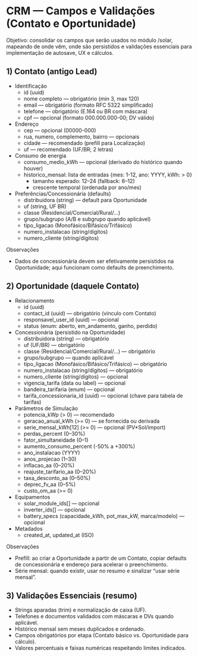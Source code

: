 # CRM — Campos e Validações (Contato e Oportunidade)

Objetivo: consolidar os campos que serão usados no módulo /solar, mapeando de onde vêm, onde são persistidos e validações essenciais para implementação de autosave, UX e cálculos.

## 1) Contato (antigo Lead)

- Identificação
  - id (uuid)
  - nome completo — obrigatório (min 3, max 120)
  - email — obrigatório (formato RFC 5322 simplificado)
  - telefone — obrigatório (E.164 ou BR com máscara)
  - cpf — opcional (formato 000.000.000-00; DV válido)
- Endereço
  - cep — opcional (00000-000)
  - rua, numero, complemento, bairro — opcionais
  - cidade — recomendado (prefill para Localização)
  - uf — recomendado (UF/BR; 2 letras)
- Consumo de energia
  - consumo_medio_kWh — opcional (derivado do histórico quando houver)
  - historico_mensal: lista de entradas {mes: 1-12, ano: YYYY, kWh: > 0}
    - tamanho esperado: 12–24 (fallback: 6–12)
    - crescente temporal (ordenada por ano/mes)
- Preferências/Concessionária (defaults)
  - distribuidora (string) — default para Oportunidade
  - uf (string, UF BR)
  - classe (Residencial/Comercial/Rural/…)
  - grupo/subgrupo (A/B e subgrupo quando aplicável)
  - tipo_ligacao (Monofásico/Bifásico/Trifásico)
  - numero_instalacao (string/dígitos)
  - numero_cliente (string/dígitos)

Observações
- Dados de concessionária devem ser efetivamente persistidos na Oportunidade; aqui funcionam como defaults de preenchimento.

## 2) Oportunidade (daquele Contato)

- Relacionamento
  - id (uuid)
  - contact_id (uuid) — obrigatório (vínculo com Contato)
  - responsavel_user_id (uuid) — opcional
  - status (enum: aberto, em_andamento, ganho, perdido)
- Concessionária (persistido na Oportunidade)
  - distribuidora (string) — obrigatório
  - uf (UF/BR) — obrigatório
  - classe (Residencial/Comercial/Rural/…) — obrigatório
  - grupo/subgrupo — quando aplicável
  - tipo_ligacao (Monofásico/Bifásico/Trifásico) — obrigatório
  - numero_instalacao (string/dígitos) — obrigatório
  - numero_cliente (string/dígitos) — opcional
  - vigencia_tarifa (data ou label) — opcional
  - bandeira_tarifaria (enum) — opcional
  - tarifa_concessionaria_id (uuid) — opcional (chave para tabela de tarifas)
- Parâmetros de Simulação
  - potencia_kWp (> 0) — recomendado
  - geracao_anual_kWh (>= 0) — se fornecida ou derivada
  - serie_mensal_kWh[12] (>= 0) — opcional (PV*Sol/import)
  - perdas_percent (0–30%)
  - fator_simultaneidade (0–1)
  - aumento_consumo_percent (-50% a +300%)
  - ano_instalacao (YYYY)
  - anos_projecao (1–30)
  - inflacao_aa (0–20%)
  - reajuste_tarifario_aa (0–20%)
  - taxa_desconto_aa (0–50%)
  - deprec_fv_aa (0–5%)
  - custo_om_aa (>= 0)
- Equipamentos
  - solar_module_ids[] — opcional
  - inverter_ids[] — opcional
  - battery_specs (capacidade_kWh, pot_max_kW, marca/modelo) — opcional
- Metadados
  - created_at, updated_at (ISO)

Observações
- Prefill: ao criar a Oportunidade a partir de um Contato, copiar defaults de concessionária e endereço para acelerar o preenchimento.
- Série mensal: quando existir, usar no resumo e sinalizar “usar série mensal”.

## 3) Validações Essenciais (resumo)

- Strings aparadas (trim) e normalização de caixa (UF).
- Telefones e documentos validados com máscaras e DVs quando aplicável.
- Histórico mensal sem meses duplicados e ordenado.
- Campos obrigatórios por etapa (Contato básico vs. Oportunidade para cálculo).
- Valores percentuais e faixas numéricas respeitando limites indicados.